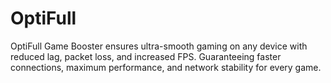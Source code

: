 # OptiFull
OptiFull Game Booster ensures ultra-smooth gaming on any device with reduced lag, packet loss, and increased FPS. Guaranteeing faster connections, maximum performance, and network stability for every game.
